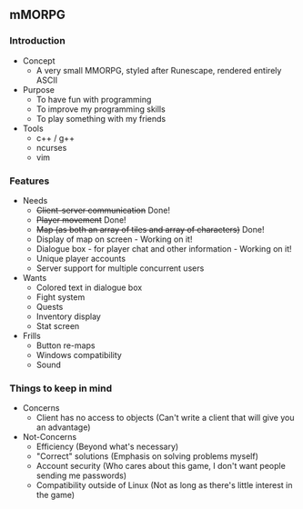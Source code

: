 mMORPG
------
### Introduction

* Concept
    - A very small MMORPG, styled after Runescape, rendered entirely ASCII
* Purpose
    - To have fun with programming
    - To improve my programming skills
    - To play something with my friends
* Tools
    - c++ / g++
    - ncurses
    - vim

### Features

* Needs
    - ~~Client-server communication~~ Done!
    - ~~Player movement~~ Done!
    - ~~Map (as both an array of tiles and array of characters)~~ Done!
    - Display of map on screen - Working on it!
    - Dialogue box - for player chat and other information - Working on it!
    - Unique player accounts
    - Server support for multiple concurrent users
* Wants
    - Colored text in dialogue box
    - Fight system
    - Quests
    - Inventory display
    - Stat screen
* Frills
    - Button re-maps
    - Windows compatibility
    - Sound

### Things to keep in mind

* Concerns
    - Client has no access to objects (Can't write a client that will give you an advantage)
* Not-Concerns
    - Efficiency (Beyond what's necessary)
    - "Correct" solutions (Emphasis on solving problems myself)
    - Account security (Who cares about this game, I don't want people sending me passwords)
    - Compatibility outside of Linux (Not as long as there's little interest in the game)
